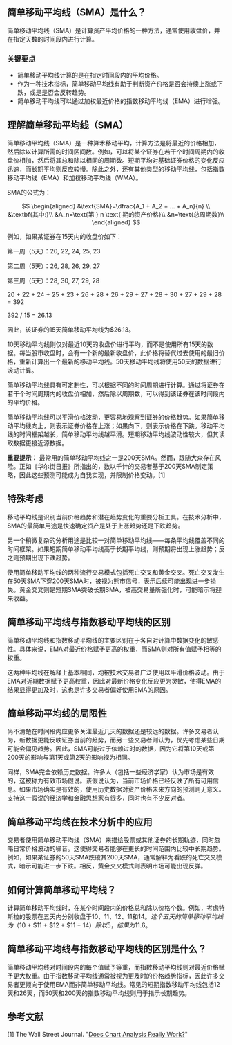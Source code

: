 ## 简单移动平均线（SMA）是什么？

简单移动平均线（SMA）是计算资产平均价格的一种方法，通常使用收盘价，并在指定天数的时间段内进行计算。

### 关键要点

- 简单移动平均线计算的是在指定时间段内的平均价格。
- 作为一种技术指标，简单移动平均线有助于判断资产价格是否会持续上涨或下跌，或是是否会反转趋势。
- 简单移动平均线可以通过加权最近价格的指数移动平均线（EMA）进行增强。

## 理解简单移动平均线（SMA）

简单移动平均线（SMA）是一种算术移动平均，计算方法是将最近的价格相加，然后除以计算所需的时间区间数。例如，可以将某个证券在若干个时间周期内的收盘价相加，然后将其总和除以相同的周期数。短期平均对基础证券价格的变化反应迅速，而长期平均则反应较慢。除此之外，还有其他类型的移动平均线，包括指数移动平均线（EMA）和加权移动平均线（WMA）。

SMA的公式为：

$$ \begin{aligned} &\text{SMA}=\dfrac{A_1 + A_2 + ... + A_n}{n} \\ &\textbf{其中:}\\ &A_n=\text{第 } n \text{ 期的资产价格}\\ &n=\text{总周期数}\\ \end{aligned} $$

例如，如果某证券在15天内的收盘价如下：

第一周（5天）：20, 22, 24, 25, 23

第二周（5天）：26, 28, 26, 29, 27

第三周（5天）：28, 30, 27, 29, 28

20 + 22 + 24 + 25 + 23 + 26 + 28 + 26 + 29 + 27 + 28 + 30 + 27 + 29 + 28 = 392

392 / 15 = 26.13

因此，该证券的15天简单移动平均线为$26.13。

10天移动平均线则仅对最近10天的收盘价进行平均，而不是使用所有15天的数据。每当股市收盘时，会有一个新的最新收盘价，此价格将替代过去使用的最旧价格，重新计算出一个最新的移动平均线。50天移动平均线将使用50天的数据进行滚动计算。

简单移动平均线具有可定制性，可以根据不同的时间周期进行计算。通过将证券在若干个时间周期内的收盘价相加，然后除以周期数，可以得到该证券在该时间段内的平均价格。

简单移动平均线可以平滑价格波动，更容易地观察到证券的价格趋势。如果简单移动平均线向上，则表示证券价格在上涨；如果向下，则表示价格在下跌。移动平均线的时间框架越长，简单移动平均线越平滑。短期移动平均线波动性较大，但其读取数据更接近源数据。

**重要提示：** 最常用的简单移动平均线之一是200天SMA。然而，跟随大众存在风险。正如《华尔街日报》所指出的，数以千计的交易者基于200天SMA制定策略，因此这些预测可能成为自我实现，并限制价格变动。[1]

## 特殊考虑

移动平均线是识别当前价格趋势和潜在趋势变化的重要分析工具。在技术分析中，SMA的最简单用途是快速确定资产是处于上涨趋势还是下跌趋势。

另一个稍微复杂的分析用途是比较一对简单移动平均线——每条平均线覆盖不同的时间框架。如果短期简单移动平均线高于长期平均线，则预期将出现上涨趋势；反之则预期出现下跌趋势。

使用简单移动平均线的两种流行交易模式包括死亡交叉和黄金交叉。死亡交叉发生在50天SMA下穿200天SMA时，被视为熊市信号，表示后续可能出现进一步损失。黄金交叉则是短期SMA突破长期SMA，被高交易量所强化时，可能暗示将迎来收益。

## 简单移动平均线与指数移动平均线的区别

简单移动平均线和指数移动平均线的主要区别在于各自对计算中数据变化的敏感性。具体来说，EMA对最近价格赋予更高的权重，而SMA则对所有值赋予相等的权重。

这两种平均线在解释上基本相同，均被技术交易者广泛使用以平滑价格波动。由于EMA对近期数据赋予更高权重，因此对最新价格变化反应更为灵敏，使得EMA的结果显得更加及时，这也是许多交易者偏好使用EMA的原因。

## 简单移动平均线的局限性

尚不清楚在时间段内应更多关注最近几天的数据还是较远的数据。许多交易者认为，新数据更能反映证券当前的趋势，而另一些交易者则认为，优先考虑某些日期可能会偏见趋势。因此，SMA可能过于依赖过时的数据，因为它将第10天或第200天的影响与第1天或第2天的影响视为相同。

同样，SMA完全依赖历史数据。许多人（包括一些经济学家）认为市场是有效的，这被称为有效市场假说。该假说认为，当前市场价格已经反映了所有可用信息。如果市场确实是有效的，使用历史数据对资产价格未来方向的预测则无意义。支持这一假说的经济学和金融思想家有很多，同时也有不少反对者。

## 简单移动平均线在技术分析中的应用

交易者使用简单移动平均线（SMA）来描绘股票或其他证券的长期轨迹，同时忽略日常价格波动的噪音。这使得交易者能够在更长的时间范围内比较中长期趋势。例如，如果某证券的50天SMA跌破其200天SMA，通常解释为看跌的死亡交叉模式，暗示可能进一步下跌。相反，黄金交叉模式则表明市场可能出现反弹。

## 如何计算简单移动平均线？

计算简单移动平均线时，在某个时间段内的价格总和除以价格个数。例如，考虑特斯拉的股票在五天内分别收盘于$10、$11、$12、$11和$14。这个五天的简单移动平均线为（$10 + $11 + $12 + $11 + $14）除以5，结果为$11.6。

## 简单移动平均线与指数移动平均线的区别是什么？

简单移动平均线对时间段内的每个值赋予等重，而指数移动平均线则对最近价格赋予更大权重。由于指数移动平均线通常被视为更及时的价格趋势指标，因此许多交易者更倾向于使用EMA而非简单移动平均线。常见的短期指数移动平均线包括12天和26天，而50天和200天的指数移动平均线则用于指示长期趋势。

## 参考文献

[1] The Wall Street Journal. "[Does Chart Analysis Really Work?](https://www.wsj.com/articles/BL-MBB-12285)"
